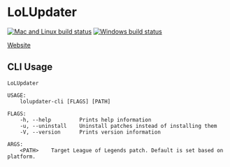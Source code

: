 # LoLUpdater
[![Mac and Linux build status](https://travis-ci.org/MOBASuite/LoLUpdater.svg?branch=master)](https://travis-ci.org/MOBASuite/LoLUpdater) [![Windows build status](https://ci.appveyor.com/api/projects/status/wlque053ijn5s19c/branch/master?svg=true)](https://ci.appveyor.com/project/MOBASuite/LoLUpdater/branch/master)

[Website](https://mobasuite.com)

## CLI Usage
```
LoLUpdater

USAGE:
    lolupdater-cli [FLAGS] [PATH]

FLAGS:
    -h, --help         Prints help information
    -u, --uninstall    Uninstall patches instead of installing them
    -V, --version      Prints version information

ARGS:
    <PATH>    Target League of Legends patch. Default is set based on platform.
```
